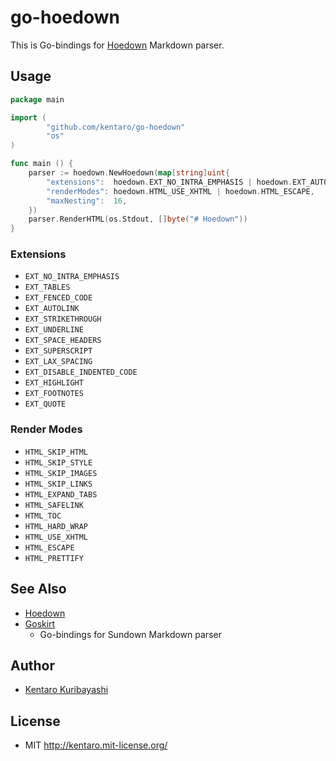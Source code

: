 # go-hoedown

This is Go-bindings for [Hoedown](https://github.com/hoedown/hoedown) Markdown parser.

## Usage

```go
package main

import (
        "github.com/kentaro/go-hoedown"
        "os"
)

func main () {
    parser := hoedown.NewHoedown(map[string]uint{
        "extensions":  hoedown.EXT_NO_INTRA_EMPHASIS | hoedown.EXT_AUTOLINK,
        "renderModes": hoedown.HTML_USE_XHTML | hoedown.HTML_ESCAPE,
        "maxNesting":  16,
    })
    parser.RenderHTML(os.Stdout, []byte("# Hoedown"))
}
```

### Extensions

  * `EXT_NO_INTRA_EMPHASIS`
  * `EXT_TABLES`
  * `EXT_FENCED_CODE`
  * `EXT_AUTOLINK`
  * `EXT_STRIKETHROUGH`
  * `EXT_UNDERLINE`
  * `EXT_SPACE_HEADERS`
  * `EXT_SUPERSCRIPT`
  * `EXT_LAX_SPACING`
  * `EXT_DISABLE_INDENTED_CODE`
  * `EXT_HIGHLIGHT`
  * `EXT_FOOTNOTES`
  * `EXT_QUOTE`

### Render Modes

  * `HTML_SKIP_HTML`
  * `HTML_SKIP_STYLE`
  * `HTML_SKIP_IMAGES`
  * `HTML_SKIP_LINKS`
  * `HTML_EXPAND_TABS`
  * `HTML_SAFELINK`
  * `HTML_TOC`
  * `HTML_HARD_WRAP`
  * `HTML_USE_XHTML`
  * `HTML_ESCAPE`
  * `HTML_PRETTIFY`

## See Also

  * [Hoedown](https://github.com/hoedown/hoedown)
  * [Goskirt](https://github.com/madari/goskirt)
    * Go-bindings for Sundown Markdown parser

## Author

  * [Kentaro Kuribayashi](http://kentarok.org/)

## License

  * MIT http://kentaro.mit-license.org/

